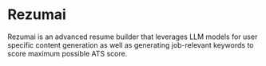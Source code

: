 # Rezumai

Rezumai is an advanced resume builder that leverages LLM models for user specific content generation as well as generating job-relevant keywords to score maximum possible ATS score.
